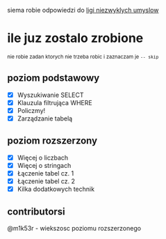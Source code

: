 siema robie odpowiedzi do [ligi niezwyklych umyslow](https://www.lnu.org.pl/)

# ile juz zostalo zrobione

<sup>nie robie zadan ktorych nie trzeba robic i zaznaczam je `-- skip`</sup>

## poziom podstawowy

- [x] Wyszukiwanie SELECT
- [x] Klauzula filtrująca WHERE
- [x] Policzmy!
- [x] Zarządzanie tabelą

## poziom rozszerzony

- [x] Więcej o liczbach
- [x] Więcej o stringach
- [x] Łączenie tabel cz. 1
- [x] Łączenie tabel cz. 2
- [x] Kilka dodatkowych technik

## contributorsi

@m1k53r - wiekszosc poziomu rozszerzonego